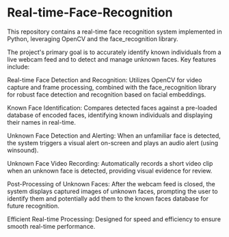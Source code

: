 # Real-time-Face-Recognition

This repository contains a real-time face recognition system implemented in Python, leveraging OpenCV and the face_recognition library. 

The project's primary goal is to accurately identify known individuals from a live webcam feed and to detect and manage unknown faces. Key features include: 

Real-time Face Detection and Recognition: Utilizes OpenCV for video capture and frame processing, combined with the face_recognition library for robust face detection and recognition based on facial embeddings. 

Known Face Identification: Compares detected faces against a pre-loaded database of encoded faces, identifying known individuals and displaying their names in real-time. 

Unknown Face Detection and Alerting: When an unfamiliar face is detected, the system triggers a visual alert on-screen and plays an audio alert (using winsound). 

Unknown Face Video Recording: Automatically records a short video clip when an unknown face is detected, providing visual evidence for review. 

Post-Processing of Unknown Faces: After the webcam feed is closed, the system displays captured images of unknown faces, prompting the user to identify them and potentially add them to the known faces database for future recognition. 

Efficient Real-time Processing: Designed for speed and efficiency to ensure smooth real-time performance.
